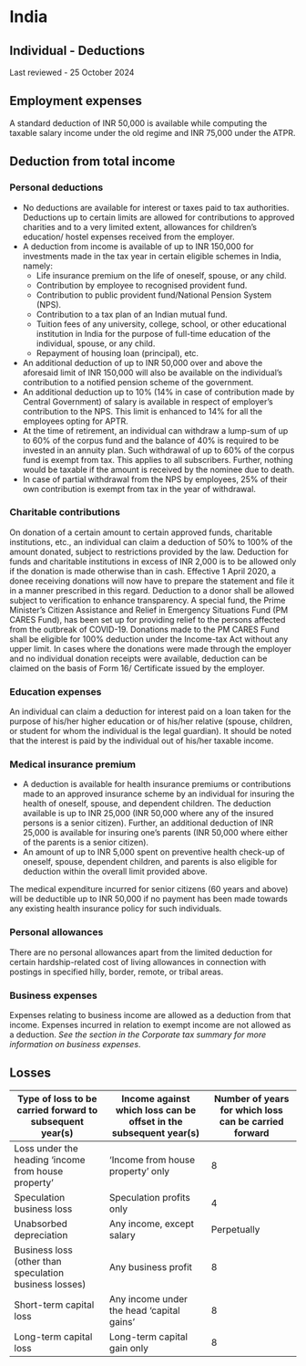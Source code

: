 # India
## Individual - Deductions
Last reviewed - 25 October 2024
## Employment expenses
A standard deduction of INR 50,000 is available while computing the taxable salary income under the old regime and INR 75,000 under the ATPR.
## Deduction from total income
### Personal deductions
  * No deductions are available for interest or taxes paid to tax authorities. Deductions up to certain limits are allowed for contributions to approved charities and to a very limited extent, allowances for children’s education/ hostel expenses received from the employer.
  * A deduction from income is available of up to INR 150,000 for investments made in the tax year in certain eligible schemes in India, namely: 
    * Life insurance premium on the life of oneself, spouse, or any child.
    * Contribution by employee to recognised provident fund.
    * Contribution to public provident fund/National Pension System (NPS).
    * Contribution to a tax plan of an Indian mutual fund.
    * Tuition fees of any university, college, school, or other educational institution in India for the purpose of full-time education of the individual, spouse, or any child.
    * Repayment of housing loan (principal), etc.
  * An additional deduction of up to INR 50,000 over and above the aforesaid limit of INR 150,000 will also be available on the individual’s contribution to a notified pension scheme of the government.
  * An additional deduction up to 10% (14% in case of contribution made by Central Government) of salary is available in respect of employer’s contribution to the NPS. This limit is enhanced to 14% for all the employees opting for APTR.
  * At the time of retirement, an individual can withdraw a lump-sum of up to 60% of the corpus fund and the balance of 40% is required to be invested in an annuity plan. Such withdrawal of up to 60% of the corpus fund is exempt from tax. This applies to all subscribers. Further, nothing would be taxable if the amount is received by the nominee due to death.
  * In case of partial withdrawal from the NPS by employees, 25% of their own contribution is exempt from tax in the year of withdrawal.


### Charitable contributions
On donation of a certain amount to certain approved funds, charitable institutions, etc., an individual can claim a deduction of 50% to 100% of the amount donated, subject to restrictions provided by the law. Deduction for funds and charitable institutions in excess of INR 2,000 is to be allowed only if the donation is made otherwise than in cash. Effective 1 April 2020, a donee receiving donations will now have to prepare the statement and file it in a manner prescribed in this regard. Deduction to a donor shall be allowed subject to verification to enhance transparency.
A special fund, the Prime Minister’s Citizen Assistance and Relief in Emergency Situations Fund (PM CARES Fund), has been set up for providing relief to the persons affected from the outbreak of COVID-19. Donations made to the PM CARES Fund shall be eligible for 100% deduction under the Income-tax Act without any upper limit. In cases where the donations were made through the employer and no individual donation receipts were available, deduction can be claimed on the basis of Form 16/ Certificate issued by the employer.
### Education expenses
An individual can claim a deduction for interest paid on a loan taken for the purpose of his/her higher education or of his/her relative (spouse, children, or student for whom the individual is the legal guardian). It should be noted that the interest is paid by the individual out of his/her taxable income.
### Medical insurance premium
  * A deduction is available for health insurance premiums or contributions made to an approved insurance scheme by an individual for insuring the health of oneself, spouse, and dependent children. The deduction available is up to INR 25,000 (INR 50,000 where any of the insured persons is a senior citizen). Further, an additional deduction of INR 25,000 is available for insuring one’s parents (INR 50,000 where either of the parents is a senior citizen).
  * An amount of up to INR 5,000 spent on preventive health check-up of oneself, spouse, dependent children, and parents is also eligible for deduction within the overall limit provided above.


The medical expenditure incurred for senior citizens (60 years and above) will be deductible up to INR 50,000 if no payment has been made towards any existing health insurance policy for such individuals.
### Personal allowances
There are no personal allowances apart from the limited deduction for certain hardship-related cost of living allowances in connection with postings in specified hilly, border, remote, or tribal areas.
### Business expenses
Expenses relating to business income are allowed as a deduction from that income. Expenses incurred in relation to exempt income are not allowed as a deduction.
_See the section in the Corporate tax summary for more information on business expenses_.
## Losses
Type of loss to be carried forward to subsequent year(s) | Income against which loss can be offset in the subsequent year(s) | Number of years for which loss can be carried forward  
---|---|---  
Loss under the heading ‘income from house property’ | ‘Income from house property’ only | 8  
Speculation business loss | Speculation profits only | 4  
Unabsorbed depreciation | Any income, except salary | Perpetually  
Business loss (other than speculation business losses) | Any business profit | 8  
Short-term capital loss | Any income under the head ‘capital gains’ | 8  
Long-term capital loss | Long-term capital gain only | 8
